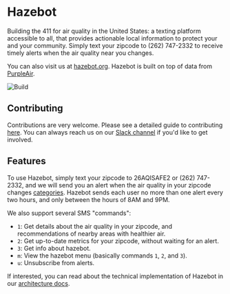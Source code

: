 # Hazebot

Building the 411 for air quality in the United States: a texting platform accessible to all, that provides actionable local information to protect your and your community. Simply text your zipcode to (262) 747-2332 to receive timely alerts when the air quality near you changes.

You can also visit us at [hazebot.org](https://www.hazebot.org). Hazebot is built on top of data from [PurpleAir](https://www2.purpleair.com/).

![Build](https://github.com/ianhoffman/airq/workflows/Deploy/badge.svg?branch=master)

## Contributing

Contributions are very welcome. Please see a detailed guide to contributing [here](docs/contributing.md#Contributing). You can always reach us on our [Slack channel](https://join.slack.com/t/hazebot/shared_invite/zt-hoogtwy8-9yeYFKyg0MRCtyC9US0k3Q) if you'd like to get involved.

## Features

To use Hazebot, simply text your zipcode to 26AQISAFE2 or (262) 747-2332, and we will send you an alert when the air quality in your zipcode changes [categories](https://cfpub.epa.gov/airnow/index.cfm?action=aqibasics.aqi). Hazebot sends each user no more than one alert every two hours, and only between the hours of 8AM and 9PM.

We also support several SMS "commands":
* `1`: Get details about the air quality in your zipcode, and recommendations of nearby areas with healthier air.
* `2`: Get up-to-date metrics for your zipcode, without waiting for an alert.
* `3`: Get info about hazebot.
* `m`: View the hazebot menu (basically commands `1`, `2`, and `3`).
* `u`: Unsubscribe from alerts.

If interested, you can read about the technical implementation of Hazebot in our [architecture docs](docs/architecture.md).

